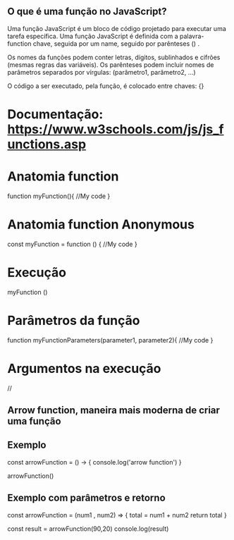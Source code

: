 ## O que é uma função no JavaScript?

Uma função JavaScript é um bloco de código projetado para executar uma tarefa específica.
Uma função JavaScript é definida com a palavra- function chave, seguida por um name,
seguido por parênteses () .

Os nomes da funções podem conter letras, dígitos, sublinhados e cifrões (mesmas regras das variáveis).
Os parênteses podem incluir nomes de parâmetros separados por vírgulas:
(parâmetro1, parâmetro2, ...)

O código a ser executado, pela função, é colocado entre chaves: {}

# Documentação: https://www.w3schools.com/js/js_functions.asp

# Anatomia function

function myFunction(){
    //My code
}

# Anatomia function Anonymous

const myFunction =  function () {
    //My code
}

# Execução

myFunction ()

# Parâmetros da função

function myFunctionParameters(parameter1, parameter2){
    //My code
}

# Argumentos na execução
//


## Arrow function, maneira mais moderna de criar uma função

## Exemplo
const arrowFunction = () -> {
    console.log('arrow function')
}

arrowFunction()

## Exemplo com parâmetros e retorno

const arrowFunction = (num1 , num2) => {
    total = num1 + num2
    return total
}

const result = arrowFunction(90,20)
console.log(result)

